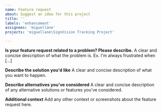 ```yaml
---
name: Feature request
about: Suggest an idea for this project
title: ''
labels: 'enhancement'
assignees: 'miguellane'
projects: 'miguellane\SignVision Tracking Project'

---
```


**Is your feature request related to a problem? Please describe.**
A clear and concise description of what the problem is. Ex. I'm always frustrated when [...]

**Describe the solution you'd like**
A clear and concise description of what you want to happen.

**Describe alternatives you've considered**
A clear and concise description of any alternative solutions or features you've considered.

**Additional context**
Add any other context or screenshots about the feature request here.
